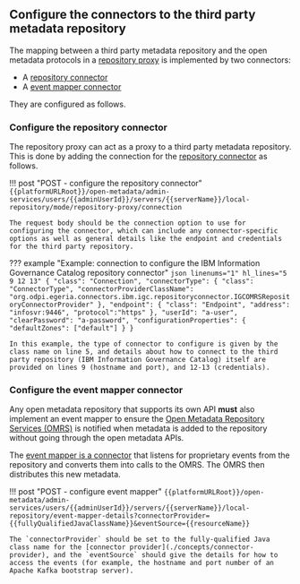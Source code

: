 <!-- SPDX-License-Identifier: CC-BY-4.0 -->
<!-- Copyright Contributors to the Egeria project. -->

## Configure the connectors to the third party metadata repository

The mapping between a third party metadata repository and the open metadata protocols in a [repository proxy](./concepts/repository-proxy) is implemented by two connectors:

- A [repository connector](./concepts/repository-connector)
- A [event mapper connector](./concepts/event-mapper-connector)

They are configured as follows.

### Configure the repository connector

The repository proxy can act as a proxy to a third party metadata repository. This is done by adding the connection for the [repository connector](./concepts/repository-connector) as follows.

!!! post "POST - configure the repository connector"
    ```
    {{platformURLRoot}}/open-metadata/admin-services/users/{{adminUserId}}/servers/{{serverName}}/local-repository/mode/repository-proxy/connection
    ```

    The request body should be the connection option to use for configuring the connector, which can include any connector-specific options as well as general details like the endpoint and credentials for the third party repository.

??? example "Example: connection to configure the IBM Information Governance Catalog repository connector"
    ```json linenums="1" hl_lines="5 9 12 13"
    {
      "class": "Connection",
      "connectorType": {
        "class": "ConnectorType",
        "connectorProviderClassName": "org.odpi.egeria.connectors.ibm.igc.repositoryconnector.IGCOMRSRepositoryConnectorProvider"
      },
      "endpoint": {
        "class": "Endpoint",
        "address": "infosvr:9446",
        "protocol":"https"
      },
      "userId": "a-user",
      "clearPassword": "a-password",
      "configurationProperties": {
        "defaultZones": ["default"]
      }
    }
    ```

    In this example, the type of connector to configure is given by the class name on line 5, and details about how to connect to the third party repository (IBM Information Governance Catalog) itself are provided on lines 9 (hostname and port), and 12-13 (credentials).

### Configure the event mapper connector

Any open metadata repository that supports its own API **must** also implement an event mapper to ensure the [Open Metadata Repository Services (OMRS)](./services/omrs) is notified when metadata is added to the repository without going through the open metadata APIs.

The [event mapper is a connector](./concepts/event-mapper-connector) that listens for proprietary events from the repository and converts them into calls to the OMRS. The OMRS then distributes this new metadata.

!!! post "POST - configure event mapper"
    ```
    {{platformURLRoot}}/open-metadata/admin-services/users/{{adminUserId}}/servers/{{serverName}}/local-repository/event-mapper-details?connectorProvider={{fullyQualifiedJavaClassName}}&eventSource={{resourceName}}
    ```

    The `connectorProvider` should be set to the fully-qualified Java class name for the [connector provider](./concepts/connector-provider), and the `eventSource` should give the details for how to access the events (for example, the hostname and port number of an Apache Kafka bootstrap server).
